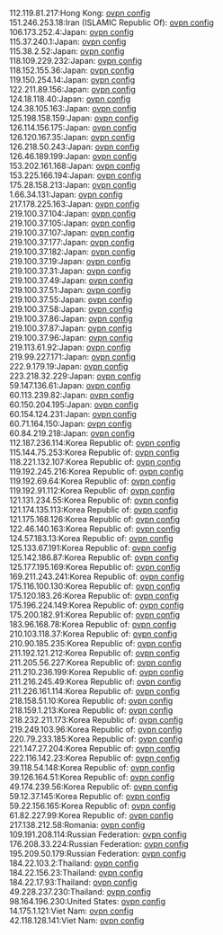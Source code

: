 112.119.81.217:Hong Kong: [ovpn config](vpn/112_119_81_217.ovpn)  
151.246.253.18:Iran (ISLAMIC Republic Of): [ovpn config](vpn/151_246_253_18.ovpn)  
106.173.252.4:Japan: [ovpn config](vpn/106_173_252_4.ovpn)  
115.37.240.1:Japan: [ovpn config](vpn/115_37_240_1.ovpn)  
115.38.2.52:Japan: [ovpn config](vpn/115_38_2_52.ovpn)  
118.109.229.232:Japan: [ovpn config](vpn/118_109_229_232.ovpn)  
118.152.155.36:Japan: [ovpn config](vpn/118_152_155_36.ovpn)  
119.150.254.14:Japan: [ovpn config](vpn/119_150_254_14.ovpn)  
122.211.89.156:Japan: [ovpn config](vpn/122_211_89_156.ovpn)  
124.18.118.40:Japan: [ovpn config](vpn/124_18_118_40.ovpn)  
124.38.105.163:Japan: [ovpn config](vpn/124_38_105_163.ovpn)  
125.198.158.159:Japan: [ovpn config](vpn/125_198_158_159.ovpn)  
126.114.156.175:Japan: [ovpn config](vpn/126_114_156_175.ovpn)  
126.120.167.35:Japan: [ovpn config](vpn/126_120_167_35.ovpn)  
126.218.50.243:Japan: [ovpn config](vpn/126_218_50_243.ovpn)  
126.46.189.199:Japan: [ovpn config](vpn/126_46_189_199.ovpn)  
153.202.161.168:Japan: [ovpn config](vpn/153_202_161_168.ovpn)  
153.225.166.194:Japan: [ovpn config](vpn/153_225_166_194.ovpn)  
175.28.158.213:Japan: [ovpn config](vpn/175_28_158_213.ovpn)  
1.66.34.131:Japan: [ovpn config](vpn/1_66_34_131.ovpn)  
217.178.225.163:Japan: [ovpn config](vpn/217_178_225_163.ovpn)  
219.100.37.104:Japan: [ovpn config](vpn/219_100_37_104.ovpn)  
219.100.37.105:Japan: [ovpn config](vpn/219_100_37_105.ovpn)  
219.100.37.107:Japan: [ovpn config](vpn/219_100_37_107.ovpn)  
219.100.37.177:Japan: [ovpn config](vpn/219_100_37_177.ovpn)  
219.100.37.182:Japan: [ovpn config](vpn/219_100_37_182.ovpn)  
219.100.37.19:Japan: [ovpn config](vpn/219_100_37_19.ovpn)  
219.100.37.31:Japan: [ovpn config](vpn/219_100_37_31.ovpn)  
219.100.37.49:Japan: [ovpn config](vpn/219_100_37_49.ovpn)  
219.100.37.51:Japan: [ovpn config](vpn/219_100_37_51.ovpn)  
219.100.37.55:Japan: [ovpn config](vpn/219_100_37_55.ovpn)  
219.100.37.58:Japan: [ovpn config](vpn/219_100_37_58.ovpn)  
219.100.37.86:Japan: [ovpn config](vpn/219_100_37_86.ovpn)  
219.100.37.87:Japan: [ovpn config](vpn/219_100_37_87.ovpn)  
219.100.37.96:Japan: [ovpn config](vpn/219_100_37_96.ovpn)  
219.113.61.92:Japan: [ovpn config](vpn/219_113_61_92.ovpn)  
219.99.227.171:Japan: [ovpn config](vpn/219_99_227_171.ovpn)  
222.9.179.19:Japan: [ovpn config](vpn/222_9_179_19.ovpn)  
223.218.32.229:Japan: [ovpn config](vpn/223_218_32_229.ovpn)  
59.147.136.61:Japan: [ovpn config](vpn/59_147_136_61.ovpn)  
60.113.239.82:Japan: [ovpn config](vpn/60_113_239_82.ovpn)  
60.150.204.195:Japan: [ovpn config](vpn/60_150_204_195.ovpn)  
60.154.124.231:Japan: [ovpn config](vpn/60_154_124_231.ovpn)  
60.71.164.150:Japan: [ovpn config](vpn/60_71_164_150.ovpn)  
60.84.219.218:Japan: [ovpn config](vpn/60_84_219_218.ovpn)  
112.187.236.114:Korea Republic of: [ovpn config](vpn/112_187_236_114.ovpn)  
115.144.75.253:Korea Republic of: [ovpn config](vpn/115_144_75_253.ovpn)  
118.221.132.107:Korea Republic of: [ovpn config](vpn/118_221_132_107.ovpn)  
119.192.245.216:Korea Republic of: [ovpn config](vpn/119_192_245_216.ovpn)  
119.192.69.64:Korea Republic of: [ovpn config](vpn/119_192_69_64.ovpn)  
119.192.91.112:Korea Republic of: [ovpn config](vpn/119_192_91_112.ovpn)  
121.131.234.55:Korea Republic of: [ovpn config](vpn/121_131_234_55.ovpn)  
121.174.135.113:Korea Republic of: [ovpn config](vpn/121_174_135_113.ovpn)  
121.175.168.126:Korea Republic of: [ovpn config](vpn/121_175_168_126.ovpn)  
122.46.140.163:Korea Republic of: [ovpn config](vpn/122_46_140_163.ovpn)  
124.57.183.13:Korea Republic of: [ovpn config](vpn/124_57_183_13.ovpn)  
125.133.67.191:Korea Republic of: [ovpn config](vpn/125_133_67_191.ovpn)  
125.142.186.87:Korea Republic of: [ovpn config](vpn/125_142_186_87.ovpn)  
125.177.195.169:Korea Republic of: [ovpn config](vpn/125_177_195_169.ovpn)  
169.211.243.241:Korea Republic of: [ovpn config](vpn/169_211_243_241.ovpn)  
175.116.100.130:Korea Republic of: [ovpn config](vpn/175_116_100_130.ovpn)  
175.120.183.26:Korea Republic of: [ovpn config](vpn/175_120_183_26.ovpn)  
175.196.224.149:Korea Republic of: [ovpn config](vpn/175_196_224_149.ovpn)  
175.200.182.91:Korea Republic of: [ovpn config](vpn/175_200_182_91.ovpn)  
183.96.168.78:Korea Republic of: [ovpn config](vpn/183_96_168_78.ovpn)  
210.103.118.37:Korea Republic of: [ovpn config](vpn/210_103_118_37.ovpn)  
210.90.185.235:Korea Republic of: [ovpn config](vpn/210_90_185_235.ovpn)  
211.192.121.212:Korea Republic of: [ovpn config](vpn/211_192_121_212.ovpn)  
211.205.56.227:Korea Republic of: [ovpn config](vpn/211_205_56_227.ovpn)  
211.210.236.199:Korea Republic of: [ovpn config](vpn/211_210_236_199.ovpn)  
211.216.245.49:Korea Republic of: [ovpn config](vpn/211_216_245_49.ovpn)  
211.226.161.114:Korea Republic of: [ovpn config](vpn/211_226_161_114.ovpn)  
218.158.51.10:Korea Republic of: [ovpn config](vpn/218_158_51_10.ovpn)  
218.159.1.213:Korea Republic of: [ovpn config](vpn/218_159_1_213.ovpn)  
218.232.211.173:Korea Republic of: [ovpn config](vpn/218_232_211_173.ovpn)  
219.249.103.96:Korea Republic of: [ovpn config](vpn/219_249_103_96.ovpn)  
220.79.233.185:Korea Republic of: [ovpn config](vpn/220_79_233_185.ovpn)  
221.147.27.204:Korea Republic of: [ovpn config](vpn/221_147_27_204.ovpn)  
222.116.142.23:Korea Republic of: [ovpn config](vpn/222_116_142_23.ovpn)  
39.118.54.148:Korea Republic of: [ovpn config](vpn/39_118_54_148.ovpn)  
39.126.164.51:Korea Republic of: [ovpn config](vpn/39_126_164_51.ovpn)  
49.174.239.56:Korea Republic of: [ovpn config](vpn/49_174_239_56.ovpn)  
59.12.37.145:Korea Republic of: [ovpn config](vpn/59_12_37_145.ovpn)  
59.22.156.165:Korea Republic of: [ovpn config](vpn/59_22_156_165.ovpn)  
61.82.227.99:Korea Republic of: [ovpn config](vpn/61_82_227_99.ovpn)  
217.138.212.58:Romania: [ovpn config](vpn/217_138_212_58.ovpn)  
109.191.208.114:Russian Federation: [ovpn config](vpn/109_191_208_114.ovpn)  
176.208.33.224:Russian Federation: [ovpn config](vpn/176_208_33_224.ovpn)  
195.209.50.179:Russian Federation: [ovpn config](vpn/195_209_50_179.ovpn)  
184.22.103.2:Thailand: [ovpn config](vpn/184_22_103_2.ovpn)  
184.22.156.23:Thailand: [ovpn config](vpn/184_22_156_23.ovpn)  
184.22.17.93:Thailand: [ovpn config](vpn/184_22_17_93.ovpn)  
49.228.237.230:Thailand: [ovpn config](vpn/49_228_237_230.ovpn)  
98.164.196.230:United States: [ovpn config](vpn/98_164_196_230.ovpn)  
14.175.1.121:Viet Nam: [ovpn config](vpn/14_175_1_121.ovpn)  
42.118.128.141:Viet Nam: [ovpn config](vpn/42_118_128_141.ovpn)  
